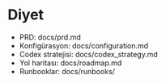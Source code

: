 # Diyet

- PRD: docs/prd.md
- Konfigürasyon: docs/configuration.md
- Codex stratejisi: docs/codex_strategy.md
- Yol haritası: docs/roadmap.md
- Runbooklar: docs/runbooks/
